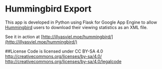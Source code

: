 # Hummingbird Export

This app is developed in Python using Flask for Google App Engine to allow [Hummingbird](http://hummingbird.me) users to download their viewing statistics as an XML file.

See it in action at [http://illyasviel.moe/hummingbird/](http://illyasviel.moe/hummingbird/)

##License
Code is licensed under CC BY-SA 4.0
http://creativecommons.org/licenses/by-sa/4.0/
http://creativecommons.org/licenses/by-sa/4.0/legalcode